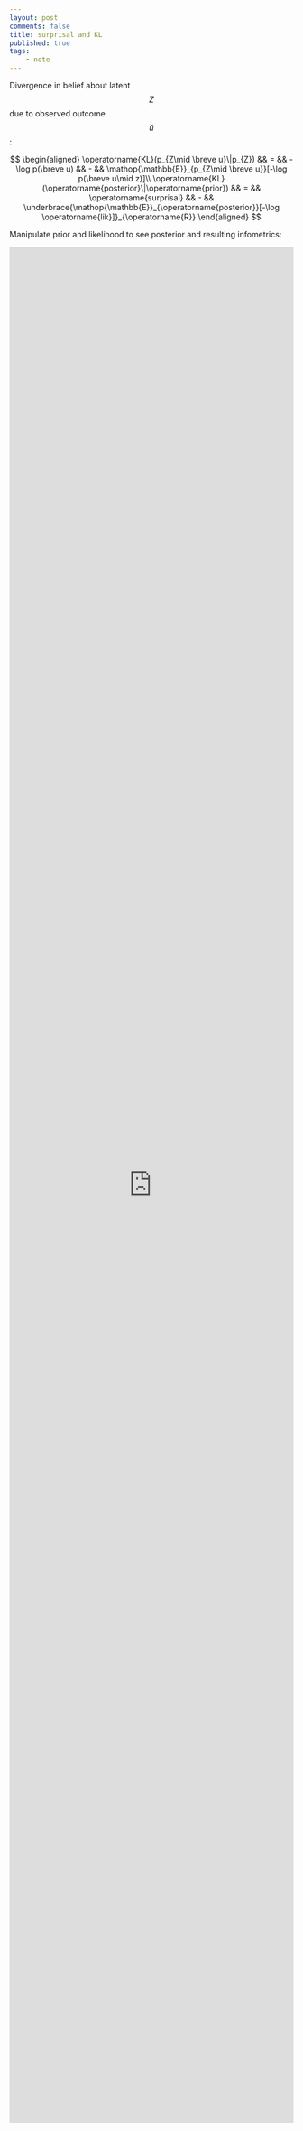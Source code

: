 ```yaml
---
layout: post
comments: false
title: surprisal and KL
published: true 
tags:
    - note
---
```


Divergence in belief about latent $$Z$$ due to observed outcome $$\breve u$$:

$$
\begin{aligned}
  \operatorname{KL}(p_{Z\mid \breve u}\|p_{Z})
  && = && -\log p(\breve u) 
  && - && \mathop{\mathbb{E}}_{p_{Z\mid \breve u}}[-\log p(\breve u\mid z)]\\
  \operatorname{KL}(\operatorname{posterior}\|\operatorname{prior}) 
  && = && \operatorname{surprisal} 
  && - &&
  \underbrace{\mathop{\mathbb{E}}_{\operatorname{posterior}}[-\log \operatorname{lik}]}_{\operatorname{R}}
\end{aligned}
$$

Manipulate prior and likelihood to see posterior and resulting infometrics:
<iframe width="100%" height="3324" frameborder="0"
  src="https://observablehq.com/embed/@postylem/kl-and-surprisal?cells=viewof+dim%2Cviewof+useLogInput%2Cviewof+allowZeroes%2Cinput1%2Cviewof+scale_likelihood%2Cviewof+applyScaleLikelihood%2Cplot1_1%2Cplot1_2%2Cplot1_3%2Cmodification_plots%2Cviewof+whetherPlotLogSpace%2Cviewof+maxUnits%2Cviewof+base%2Cexx_intro%2Cex_1_1%2Cex_1_2%2Cex_1_3%2Cex_2_1%2Cex_2_2%2Cex_2_3%2Cex_3_1%2Cex_3_2%2Cex_3_3%2Cex_4_1%2Cex_4_2%2Cex_4_3"></iframe>